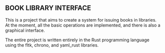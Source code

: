 BOOK LIBRARY INTERFACE
-----------------------------------------------------

This is a project that aims to create a system for issuing books in libraries.
At the moment, all the basic operations are implemented, and there is also a graphical interface.

The entire project is written entirely in the Rust programming language
using the fltk, chrono, and yaml_rust libraries.
